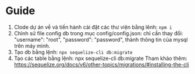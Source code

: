 # Guide
1. Clode dự án về và tiến hành cài đặt các thư viện bằng lênh:
`npm i`
2. Chỉnh sử file config db trong mục config/config.json:
   chỉ cần thay đổi:
   "username": "root",
   "password": "password",
   thành thông tin của mysql trên máy mình.
3. Tạo db bằng lệnh:
   `npx sequelize-cli db:migrate`
4. Tạo các table bằng lệnh:
   npx sequelize-cli db:migrate
   Tham khảo thêm: https://sequelize.org/docs/v6/other-topics/migrations/#installing-the-cli
